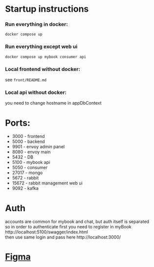 # Startup instructions

### Run everything in docker:  
`docker compose up`

### Run everything except web ui 
`docker compose up mybook consumer api`

### Local frontend without docker:  
see `front/README.md`

### Local api without docker:  
you need to change hostname in appDbContext

# Ports:

* 3000 - frontend
* 5000 - backend
* 9901 - envoy admin panel
* 8080 - envoy main
* 5432 - DB
* 5100 - mybook api
* 5050 - consumer
* 27017 - mongo
* 5672 - rabbit
* 15672 - rabbit management web ui
* 9092 - kafka



# Auth

accounts are common for mybook and chat, but auth itself is separated  
so in order to authenticate first you need to register in myBook http://localhost:5100/swagger/index.html  
then use same login and pass here http://localhost:3000/



# [Figma](https://www.figma.com/file/Jj5nXUF5uwNzeBW6aiURVK/chat-grpc?node-id=0%3A1&t=35oIPGSwOlcMAtdp-1)
